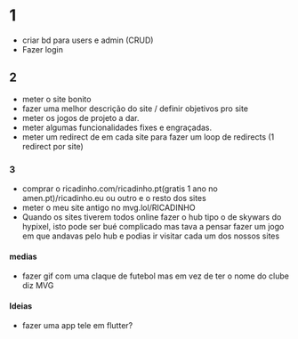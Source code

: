 # 1

- criar bd para users e admin (CRUD)
- Fazer login

## 2

- meter o site bonito
- fazer uma melhor descrição do site / definir objetivos pro site
- meter os jogos de projeto a dar.
- meter algumas funcionalidades fixes e engraçadas.
- meter um redirect de em cada site para fazer um loop de redirects (1 redirect por site)

### 3

- comprar o ricadinho.com/ricadinho.pt(gratis 1 ano no amen.pt)/ricadinho.eu ou outro e o resto dos sites
- meter o meu site antigo no mvg.lol/RICADINHO
- Quando os sites tiverem todos online fazer o hub tipo o de skywars do hypixel, isto pode ser bué complicado mas tava a pensar fazer um jogo em que andavas pelo hub e podias ir visitar cada um dos nossos sites

#### medias
- fazer gif com uma claque de futebol mas em vez de ter o nome do clube diz MVG

#### Ideias

- fazer uma app tele em flutter?







